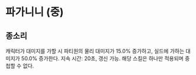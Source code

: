 # 파가니니 (중)

## 종소리

캐릭터가 대미지를 가할 시 파티원의 물리 대미지가 15.0% 증가하고, 실드에 가하는 대미지가 50.0% 증가한다. 지속 시간: 20초, 갱신 가능. 해당 스킬은 하나만 적용되며 중첩할 수 없다.
